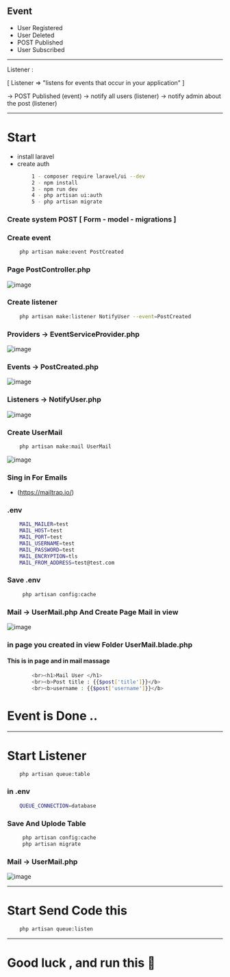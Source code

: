 
## Event 

- User Registered
- User Deleted 
- POST Published 
- User Subscribed 


--------------------------------------------------------------------------------------------

Listener :

[ 
  Listener => "listens for events that occur in your application" 
]

-> POST Published (event)
   -> notify all users (listener)
   -> notify admin about the post (listener)
   
--------------------------------------------------------------------------------------------

# Start 

 - install laravel
 - create auth 
```bash
	  	1 - composer require laravel/ui --dev
		2 - npm install
		3 - npm run dev
		4 - php artisan ui:auth
		5 - php artisan migrate
```
### Create system POST [ Form - model - migrations ] 

### Create event 
```bash
	php artisan make:event PostCreated
```
### Page PostController.php

![image](https://user-images.githubusercontent.com/94997828/193459316-fbbd59f8-0d0c-4176-8364-babbb374058b.png)

### Create listener 

```bash
	php artisan make:listener NotifyUser --event=PostCreated
```


### Providers -> EventServiceProvider.php


![image](https://user-images.githubusercontent.com/94997828/193642469-7ca89589-c8b3-4746-81af-26c5f151fba6.png)


### Events -> PostCreated.php 

![image](https://user-images.githubusercontent.com/94997828/193642804-22f5f770-5060-4010-b428-e4df8b408267.png)


###  Listeners -> NotifyUser.php

![image](https://user-images.githubusercontent.com/94997828/193643389-9f1ee9c0-777a-44d7-bde1-28ed55609b73.png)

### Create UserMail

```bash
	php artisan make:mail UserMail
```

![image](https://user-images.githubusercontent.com/94997828/193643620-a3fdcf66-31d7-437e-8a50-5eef3638711a.png)


### Sing in For Emails
- (https://mailtrap.io/)

### .env
```bash
	MAIL_MAILER=test
	MAIL_HOST=test
	MAIL_PORT=test
	MAIL_USERNAME=test
	MAIL_PASSWORD=test
	MAIL_ENCRYPTION=tls
	MAIL_FROM_ADDRESS=test@test.com
```

### Save .env

```bash
	 php artisan config:cache
```

### Mail -> UserMail.php  And Create Page Mail in view 

![image](https://user-images.githubusercontent.com/94997828/193644537-46688ff5-ca87-4d0b-9853-fc3be34a2260.png)


### in page you created in view Folder UserMail.blade.php
#### This is in page and in mail massage 
```bash
		<br><h1>Mail User </h1>
		<br><b>Post title : {{$post['title']}}</b>
		<br><b>username : {{$post['username']}}</b> 
```

# Event is Done .. 

------------------------------------------------------------------------------------------------


# Start Listener

```bash
	php artisan queue:table
```

### in .env 

```bash
	QUEUE_CONNECTION=database 
```

### Save And Uplode Table 

```bash
	 php artisan config:cache
	 php artisan migrate
```

### Mail -> UserMail.php

![image](https://user-images.githubusercontent.com/94997828/193646080-2a81d280-9408-4ded-a3cc-bef2cc5e2140.png)


---------------------------------------------------------------------------------

# Start Send Code this 

```bash
	php artisan queue:listen
```

-------------------------------------------------------------------------------------

# Good luck , and run this 🧠

